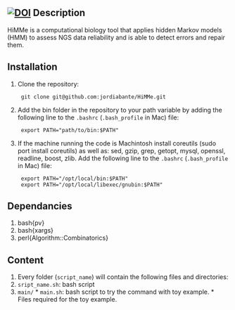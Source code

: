 [![DOI](https://zenodo.org/badge/21457/jordiabante/HiMMe.svg)](https://zenodo.org/badge/latestdoi/21457/jordiabante/HiMMe)
Description
------------------
HiMMe is a computational biology tool that applies hidden Markov models (HMM) to assess NGS data reliability and is able to detect errors and repair them.

Installation
------------------

1. Clone the repository:

        git clone git@github.com:jordiabante/HiMMe.git 

2. Add the bin folder in the repository to your path variable by adding the following line to the `.bashrc` (`.bash_profile` in Mac) file:

        export PATH="path/to/bin:$PATH"

3. If the machine running the code is Machintosh install coreutils (sudo port install coreutils) as well as: sed, gzip, grep, getopt, mysql, openssl, readline, boost, zlib. Add the following line to the `.bashrc` (`.bash_profile` in Mac) file:

        export PATH="/opt/local/bin:$PATH"
        export PATH="/opt/local/libexec/gnubin:$PATH"

Dependancies
-----------------
1. bash{pv}
2. bash{xargs}
3. perl{Algorithm::Combinatorics}

Content
-----------------

1. Every folder (`script_name`) will contain the following files and directories:
  1. `sript_name.sh`: bash script
  2. `main/`
    * `main.sh`: bash script to try the command with toy example.
    * Files required for the toy example.

